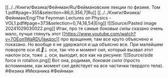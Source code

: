 [[../../Книги/Физика/Фейнман/Ru/Феймановские лекции по физике. Том 1.pdf#page=355&selection=86,0,356,7|Ru]]
[[../../Книги/Физика/Фейнман/Eng/The Feynman Lectures on Physics - VOL1.pdf#page=373&selection=0,74,18,54|Eng]]
![[Source/Pasted image 20241029030022.png]]
Итак, про те самые *боковые силы* сказано очень мало, лучше глянуть этот [[https://www.youtube.com/watch?v=7OEon1WaRDU|видос]] про вращения, там все круто объяснено и показано.
Но вообще я не удержался и ща объясню все.
При малейшем повороте оси $d\vec L \perp$ оси, так что и момент сил, который вызвал этот наклон оси, тоже $\perp$ оси, выходит, все как на рисунке:
![[Source/side force in rotation.png]]
Вот она, родимая, *боковая сила* (просто вспоминаем, как момент сил действует на все частички твердого тела).
#Физика #Механика #Фейнман 